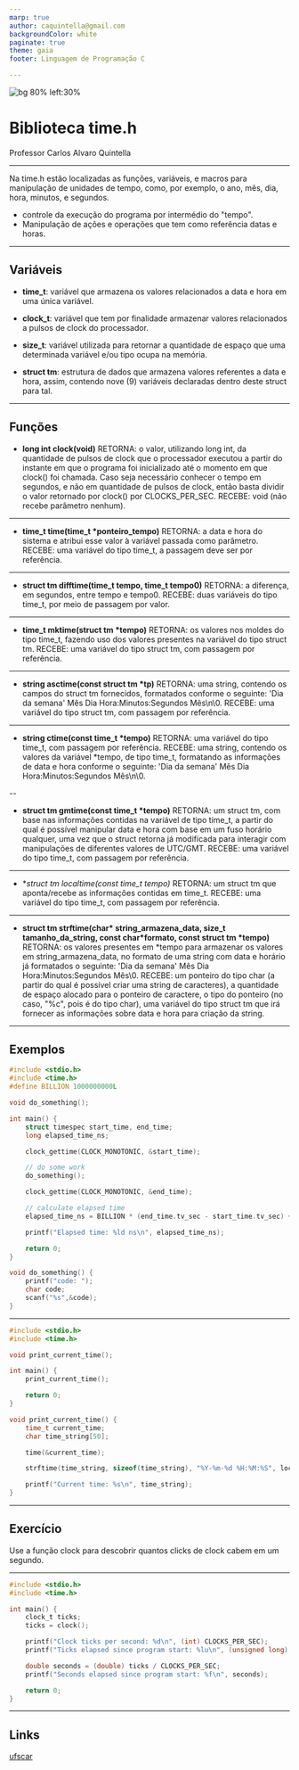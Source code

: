 ```yaml
---
marp: true
author: caquintella@gmail.com
backgroundColor: white
paginate: true
theme: gaia
footer: Linguagem de Programação C

---
```


![bg 80% left:30%](https://www.uva.br/wp-content/themes/uva-theme/dist/images/header_logo.svg)

<!-- _class: lead -->

# Biblioteca time.h #

Professor Carlos Alvaro Quintella

---

 Na time.h estão localizadas as funções, variáveis, e macros para manipulação de unidades de tempo, como, por exemplo, o ano, mês, dia, hora, minutos, e segundos.

* controle da execução do programa por intermédio do "tempo".
* Manipulação de ações e operações que tem como referência datas e horas.

---

## Variáveis ##

* **time_t**: variável que armazena os valores relacionados a data e hora em uma única variável.

* **clock_t**: variável que tem por finalidade armazenar valores relacionados a pulsos de clock do processador.

* **size_t**: variável utilizada para retornar a quantidade de espaço que uma determinada variável e/ou tipo ocupa na memória.

* **struct tm**: estrutura de dados que armazena valores referentes a data e hora, assim, contendo nove (9) variáveis declaradas dentro deste struct para tal.

---

## Funções ##

* **long int clock(void)**
RETORNA: o valor, utilizando long int, da quantidade de pulsos de clock que o processador executou a partir do instante em que o programa foi inicializado até o momento em que clock() foi chamada. Caso seja necessário conhecer o tempo em segundos, e não em quantidade de pulsos de clock, então basta dividir o valor retornado por clock() por CLOCKS_PER_SEC.
RECEBE: void (não recebe parâmetro nenhum).

---

* **time_t time(time_t \*ponteiro_tempo)**
RETORNA: a data e hora do sistema e atribui esse valor à variável passada como parâmetro.
RECEBE: uma variável do tipo time_t, a passagem deve ser por referência.

---

* **struct tm difftime(time_t tempo, time_t tempo0)**
RETORNA: a diferença, em segundos, entre tempo e tempo0.
RECEBE: duas variáveis do tipo time_t, por meio de passagem por valor.

---

* **time_t mktime(struct tm \*tempo)**
RETORNA: os valores nos moldes do tipo time_t, fazendo uso dos valores presentes na variável do tipo struct tm.
RECEBE: uma variável do tipo struct tm, com passagem por referência.

---

* **string asctime(const struct tm \*tp)**
RETORNA: uma string, contendo os campos do struct tm fornecidos, formatados conforme o seguinte: 'Dia da semana' Mês Dia Hora:Minutos:Segundos Mês\n\0.
RECEBE: uma variável do tipo struct tm, com passagem por referência.

---

* **string ctime(const time_t \*tempo)**
RETORNA: uma variável do tipo time_t, com passagem por referência.
RECEBE: uma string, contendo os valores da variável \*tempo, de tipo time_t, formatando as informações de data e hora conforme o seguinte: 'Dia da semana' Mês Dia Hora:Minutos:Segundos Mês\n\0.

--

* **struct tm gmtime(const time_t \*tempo)**
RETORNA: um struct tm, com base nas informações contidas na variável de tipo time_t, a partir do qual é possível manipular data e hora com base em um fuso horário qualquer, uma vez que o struct retorna já modificada para interagir com manipulações de diferentes valores de UTC/GMT.
RECEBE: uma variável do tipo time_t, com passagem por referência.

---

* **struct tm localtime(const time_t *tempo)**
RETORNA: um struct tm que aponta/recebe as informações contidas em time_t.
RECEBE: uma variável do tipo time_t, com passagem por referência.

---

* **struct tm strftime(char\* string_armazena_data, size_t tamanho_da_string, const char\*formato, const struct tm \*tempo)**
RETORNA: os valores presentes em *tempo para armazenar os valores em string_armazena_data, no formato de uma string com data e horário já formatados o seguinte: 'Dia da semana' Mês Dia Hora:Minutos:Segundos Mês\0.
RECEBE: um ponteiro do tipo char (a partir do qual é possível criar uma string de caracteres), a quantidade de espaço alocado para o ponteiro de caractere, o tipo do ponteiro (no caso, "%c", pois é do tipo char), uma variável do tipo struct tm que irá fornecer as informações sobre data e hora para criação da string.

---

## Exemplos ##

````c
#include <stdio.h>
#include <time.h>
#define BILLION 1000000000L

void do_something();

int main() {
    struct timespec start_time, end_time;
    long elapsed_time_ns;

    clock_gettime(CLOCK_MONOTONIC, &start_time);

    // do some work
    do_something();

    clock_gettime(CLOCK_MONOTONIC, &end_time);

    // calculate elapsed time
    elapsed_time_ns = BILLION * (end_time.tv_sec - start_time.tv_sec) + end_time.tv_nsec - start_time.tv_nsec;

    printf("Elapsed time: %ld ns\n", elapsed_time_ns);

    return 0;
}

void do_something() {
    printf("code: ");
    char code;
    scanf("%s",&code);
}
````

---

````c
#include <stdio.h>
#include <time.h>

void print_current_time();

int main() {
    print_current_time();

    return 0;
}

void print_current_time() {
    time_t current_time;
    char time_string[50];

    time(&current_time);

    strftime(time_string, sizeof(time_string), "%Y-%m-%d %H:%M:%S", localtime(&current_time));

    printf("Current time: %s\n", time_string);
}
````

---

## Exercício ##

Use a função clock para descobrir quantos clicks de clock cabem em um segundo.

---

````c
#include <stdio.h>
#include <time.h>

int main() {
    clock_t ticks;
    ticks = clock();

    printf("Clock ticks per second: %d\n", (int) CLOCKS_PER_SEC);
    printf("Ticks elapsed since program start: %lu\n", (unsigned long)  ticks);

    double seconds = (double) ticks / CLOCKS_PER_SEC;
    printf("Seconds elapsed since program start: %f\n", seconds);

    return 0;
}
`````

---

## Links ##

[ufscar](https://petbcc.ufscar.br/time/)
